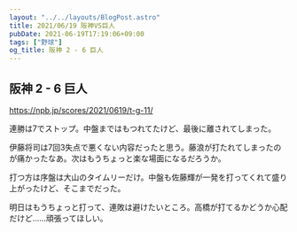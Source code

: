 ```yaml
---
layout: "../../layouts/BlogPost.astro"
title: 2021/06/19 阪神VS巨人
pubDate: 2021-06-19T17:19:06+09:00
tags: ["野球"]
og_title: 阪神 2 - 6 巨人
---
```


## 阪神 2 - 6 巨人

https://npb.jp/scores/2021/0619/t-g-11/


連勝は7でストップ。中盤まではもつれてたけど、最後に離されてしまった。

伊藤将司は7回3失点で悪くない内容だったと思う。藤浪が打たれてしまったのが痛かったなあ。次はもうちょっと楽な場面になるだろうか。

打つ方は序盤は大山のタイムリーだけ。中盤も佐藤輝が一発を打ってくれて盛り上がったけど、そこまでだった。

明日はもうちょっと打って、連敗は避けたいところ。高橋が打てるかどうか心配だけど……頑張ってほしい。